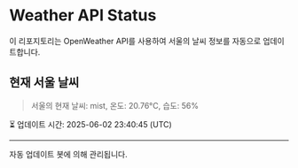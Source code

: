 
# Weather API Status

이 리포지토리는 OpenWeather API를 사용하여 서울의 날씨 정보를 자동으로 업데이트합니다.

## 현재 서울 날씨
> 서울의 현재 날씨: mist, 온도: 20.76°C, 습도: 56%

⏳ 업데이트 시간: 2025-06-02 23:40:45 (UTC)

---
자동 업데이트 봇에 의해 관리됩니다.
